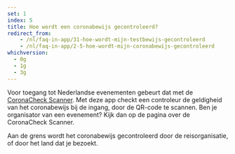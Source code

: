 ```yaml
---
set: 1
index: 5
title: Hoe wordt een coronabewijs gecontroleerd?
redirect_from: 
    - /nl/faq-in-app/31-hoe-wordt-mijn-testbewijs-gecontroleerd
    - /nl/faq-in-app/2-5-hoe-wordt-mijn-coronabewijs-gecontroleerd
whichversion:
  - 0g
  - 1g
  - 3g
---
```

Voor toegang tot Nederlandse evenementen gebeurt dat met de [CoronaCheck Scanner](/nl/scanner). Met deze app checkt een controleur de geldigheid van het coronabewijs bij de ingang, door de QR-code te scannen. Ben je organisator van een evenement? Kijk dan op de pagina over de CoronaCheck Scanner.

Aan de grens wordt het coronabewijs gecontroleerd door de reisorganisatie, of door het land dat je bezoekt.
